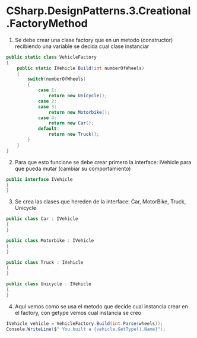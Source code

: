 # CSharp.DesignPatterns.3.Creational.FactoryMethod

1. Se debe crear una clase factory que en un metodo (constructor) recibiendo una variable se decida cual clase instanciar
```csharp
public static class VehicleFactory
{
    public static IVehicle Build(int numberOfWheels)
    {
        switch(numberOfWheels)
        {
            case 1:
                return new Unicycle();
            case 2:
            case 3:
                return new Motorbike();
            case 4:
                return new Car();
            default:
                return new Truck();
        }
    }
}
```
2. Para que esto funcione se debe crear primero la interface: IVehicle para que pueda mutar (cambiar su comportamiento)
```csharp
public interface IVehicle
{
}
```
3. Se crea las clases que hereden de la interface: Car, MotorBike, Truck, Unicycle
```csharp
public class Car : IVehicle
{
}

public class Motorbike : IVehicle
{
}

public class Truck : IVehicle
{
}

public class Unicycle : IVehicle
{
}
```
4. Aqui vemos como se usa el metodo que decide cual instancia crear en el factory, con getype vemos cual instancia se creo
```csharp
IVehicle vehicle = VehicleFactory.Build(int.Parse(wheels));
Console.WriteLine($" You built a {vehicle.GetType().Name}");
```
